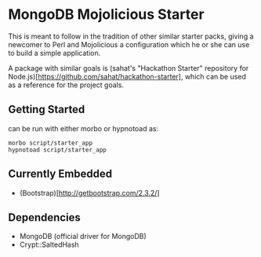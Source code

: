 # MongoDB Mojolicious Starter
This is meant to follow in the tradition of other similar starter packs,
giving a newcomer to Perl and Mojolicious a configuration which he or she
can use to build a simple application.

A package with similar goals is (sahat's "Hackathon Starter" repository for
Node.js)[https://github.com/sahat/hackathon-starter], which can be used
as a reference for the project goals.

## Getting Started
can be run with either morbo or hypnotoad as:

    morbo script/starter_app
    hypnotoad script/starter_app

## Currently Embedded
- (Bootstrap)[http://getbootstrap.com/2.3.2/]

## Dependencies
- MongoDB       (official driver for MongoDB)
- Crypt::SaltedHash
